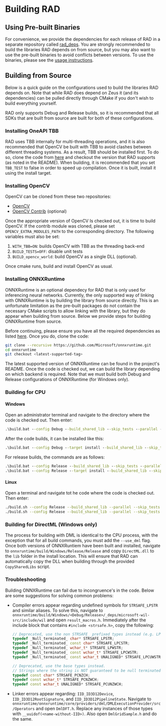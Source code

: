 # Building RAD

## Using Pre-built Binaries

For convenience, we provide the dependencies for each release of RAD in a separate
repository called [rad_deps](https://github.com/marovira/rad_deps). You are strongly
recommended to build the libraries RAD depends on from source, but you may also want to
use the pre-built binaries to avoid conflicts between versions. To use the binaries,
please see the [usage
instructions](https://github.com/marovira/rad_deps/blob/master/README.md).

## Building from Source

Below is a quick guide on the configurations used to build the libraries RAD depends on.
Note that while RAD does depend on Zeus it (and its dependencies) can be pulled directly
through CMake if you don't wish to build everything yourself.

RAD only supports Debug and Release builds, so it is recommended that all SDKs that are
built from source are built for both of these configurations.

### Installing OneAPI TBB

RAD uses TBB internally for multi-threading operations, and it is also recommended that
OpenCV be built with TBB to avoid clashes between different threading systems. As a
result, TBB should be installed first. To do so, clone the code from
[here](https://github.com/oneapi-src/oneTBB) and checkout the version that RAD supports
(as noted in the README). When building, it is recommended that you set `TBB_TEST` to
false in order to speed up compilation. Once it is built, install it using the install
target.

### Installing OpenCV

OpenCV can be cloned from these two repositories:

* [OpenCV](https://github.com/opencv/opencv)
* [OpenCV Contrib](https://github.com/opencv/opencv_contrib) (optional)

Once the appropriate version of OpenCV Is checked out, it is time to build OpenCV. If the
contrib module was cloned, please set `OPENCV_EXTRA_MODULES_PATH` to the corresponding
directory. The following variables must also be set:

1. `WITH_TBB=ON`: builds OpenCV with TBB as the threading back-end
2. `BUILD_TESTS=OFF`: disable unit tests
3. `BUILD_opencv_world`: build OpenCV as a single DLL (optional).

Once cmake runs, build and install OpenCV as usual.

### Installing ONNXRuntime

ONNXRuntime is an optional dependecy for RAD that is only used for inferencing neural
networks. Currently, the only supported way of linking with ONNXRuntime is by building the
library from source directly. This is an unfortunate limitation as the pre-built packages
do not contain the necessary CMake scripts to allow linking with the library, but they do
appear when building from source. Below we provide steps for building ONNXRuntime from
source.

Before continuing, please ensure you have all the required dependencies as listed
[here](https://onnxruntime.ai/docs/build/inferencing.html). Once you do, clone the code:

```bash
git clone --recursive https://github.com/Microsoft/onnxruntime.git
cd onnxruntime
git checkout <latest-supported-tag>
```

The latest supported version of ONNXRuntime can be found in the project's README. Once the
code is checked out, we can build the library depending on which backend is required. Note
that we must build both Debug and Release configurations of ONNXRuntime (for Windows
only).

### Building for CPU

#### Windows

Open an administrator terminal and navigate to the directory where the code is checked
out. Then enter:

```bat
.\build.bat --config Debug --build_shared_lib --skip_tests --parallel --cmake_generator "Visual Studio 17 2022" --cmake_extra_defines CMAKE_DEBUG_POSTFIX=d
```

After the code builds, it can be installed like this:

```bat
.\build.bat --config Debug --target install --build_shared_lib --skip_tests --parallel --cmake_generator "Visual Studio 17 2022" --cmake_extra_defines CMAKE_DEBUG_POSTFIX=d
```

For release builds, the commands are as follows:

```bat
.\build.bat --config Release --build_shared_lib --skip_tests --parallel --cmake_generator "Visual Studio 17 2022"
.\build.bat --config Release --target install --build_shared_lib --skip_tests --parallel --cmake_generator "Visual Studio 17 2022"
```

#### Linux

Open a terminal and navigate tot he code where the code is checked out. Then enter:

```sh
./build.sh --config Release --build_shared_lib --parallel --skip_tests
./build.sh --config Release --build_shared_lib --parallel --skip_tests --target install
```

### Building for DirectML (Windows only)

The process for building with DML is identical to the CPU process, with the exception that
for all build commands, you must add the `--use_dml` flag. Once both versions of
ONNXRuntiem have been built and installed, navigate to
`onnxruntime/build/Windows/Release/Release` and copy `DirectML.dll` to the `lib` folder in
the install location. This will ensure that RAD can automatically copy the DLL when
building through the provided `CopySharedLibs` script.

### Troubleshooting

Building ONNXRuntime can fail due to incongruence's in the code. Below are some
suggestions for solving common problems:

* Compiler errors appear regarding undefined symbols for `STRSAFE_LPSTR` and similar
  aliases. To solve this, navigate to
  `onnxruntime/build/Windows/<Debug/Release>/_deps/microsoft-wil-src/include/wil` and open
  `result_macros.h`. Immediately after the include block that contains `#include
  <strsafe.h>`, copy the following:

  ```c++
  // Deprecated, use the non STRSAFE_ prefixed types instead (e.g. LPSTR or PSTR) as they are the same as these.
  typedef _Null_terminated_ char* STRSAFE_LPSTR;
  typedef _Null_terminated_ const char* STRSAFE_LPCSTR;
  typedef _Null_terminated_ wchar_t* STRSAFE_LPWSTR;
  typedef _Null_terminated_ const wchar_t* STRSAFE_LPCWSTR;
  typedef _Null_terminated_ const wchar_t UNALIGNED* STRSAFE_LPCUWSTR;

  // Deprecated, use the base types instead.
  // Strings where the string is NOT guaranteed to be null terminated (does not have _Null_terminated_).
  typedef const char* STRSAFE_PCNZCH;
  typedef const wchar_t* STRSAFE_PCNZWCH;
  typedef const wchar_t UNALIGNED* STRSAFE_PCUNZWCH;
  ```

* Linker errors appear regarding: `IID_ID3D12Device`, `IID_ID3D12RootSignature`, and
    `IID_ID3D12PipelineState`. Navigate to
    `onnxruntime/onnxruntime/core/providers/dml/DMLExecutionProvider/src/Operators` and
    open `DmlDFT.h`. Replace any instances of those types with
    `__uuidof(<name-without-IID>)`. Also open `DmlGridSample.h` and do the same.
